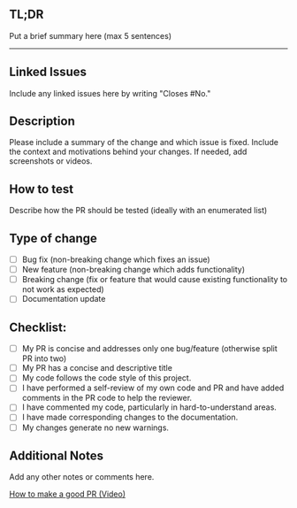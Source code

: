 ## TL;DR
Put a brief summary here (max 5 sentences)

---

## Linked Issues
Include any linked issues here by writing "Closes #No."

## Description
Please include a summary of the change and which issue is fixed. Include the context and motivations behind your changes. If needed, add screenshots or videos.

## How to test
Describe how the PR should be tested (ideally with an enumerated list)

## Type of change
- [ ] Bug fix (non-breaking change which fixes an issue)
- [ ] New feature (non-breaking change which adds functionality)
- [ ] Breaking change (fix or feature that would cause existing functionality to not work as expected)
- [ ] Documentation update

## Checklist:
- [ ] My PR is concise and addresses only one bug/feature (otherwise split PR into two)
- [ ] My PR has a concise and descriptive title
- [ ] My code follows the code style of this project.
- [ ] I have performed a self-review of my own code and PR and have added comments in the PR code to help the reviewer.
- [ ] I have commented my code, particularly in hard-to-understand areas.
- [ ] I have made corresponding changes to the documentation.
- [ ] My changes generate no new warnings.

## Additional Notes
Add any other notes or comments here.

[How to make a good PR (Video)](https://www.youtube.com/watch?v=_HedItVFr5M)
